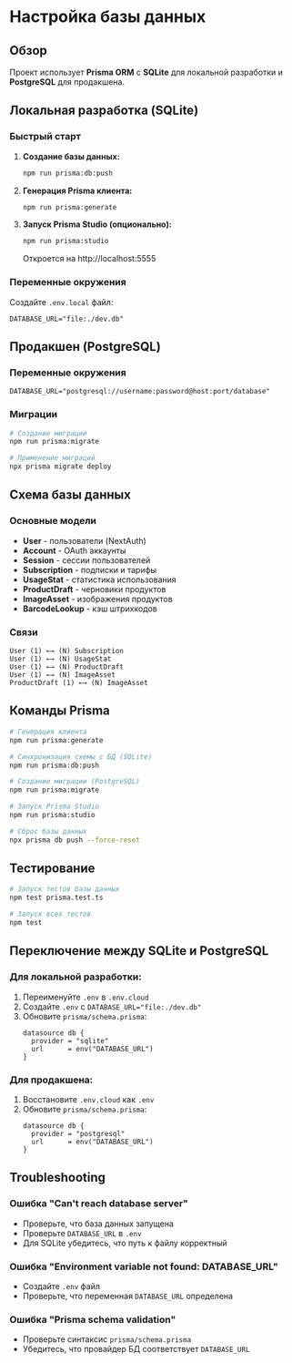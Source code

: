 # Настройка базы данных

## Обзор

Проект использует **Prisma ORM** с **SQLite** для локальной разработки и **PostgreSQL** для продакшена.

## Локальная разработка (SQLite)

### Быстрый старт

1. **Создание базы данных:**
   ```bash
   npm run prisma:db:push
   ```

2. **Генерация Prisma клиента:**
   ```bash
   npm run prisma:generate
   ```

3. **Запуск Prisma Studio (опционально):**
   ```bash
   npm run prisma:studio
   ```
   Откроется на http://localhost:5555

### Переменные окружения

Создайте `.env.local` файл:
```env
DATABASE_URL="file:./dev.db"
```

## Продакшен (PostgreSQL)

### Переменные окружения

```env
DATABASE_URL="postgresql://username:password@host:port/database"
```

### Миграции

```bash
# Создание миграции
npm run prisma:migrate

# Применение миграций
npx prisma migrate deploy
```

## Схема базы данных

### Основные модели

- **User** - пользователи (NextAuth)
- **Account** - OAuth аккаунты
- **Session** - сессии пользователей
- **Subscription** - подписки и тарифы
- **UsageStat** - статистика использования
- **ProductDraft** - черновики продуктов
- **ImageAsset** - изображения продуктов
- **BarcodeLookup** - кэш штрихкодов

### Связи

```
User (1) ←→ (N) Subscription
User (1) ←→ (N) UsageStat
User (1) ←→ (N) ProductDraft
User (1) ←→ (N) ImageAsset
ProductDraft (1) ←→ (N) ImageAsset
```

## Команды Prisma

```bash
# Генерация клиента
npm run prisma:generate

# Синхронизация схемы с БД (SQLite)
npm run prisma:db:push

# Создание миграции (PostgreSQL)
npm run prisma:migrate

# Запуск Prisma Studio
npm run prisma:studio

# Сброс базы данных
npx prisma db push --force-reset
```

## Тестирование

```bash
# Запуск тестов базы данных
npm test prisma.test.ts

# Запуск всех тестов
npm test
```

## Переключение между SQLite и PostgreSQL

### Для локальной разработки:
1. Переименуйте `.env` в `.env.cloud`
2. Создайте `.env` с `DATABASE_URL="file:./dev.db"`
3. Обновите `prisma/schema.prisma`:
   ```prisma
   datasource db {
     provider = "sqlite"
     url      = env("DATABASE_URL")
   }
   ```

### Для продакшена:
1. Восстановите `.env.cloud` как `.env`
2. Обновите `prisma/schema.prisma`:
   ```prisma
   datasource db {
     provider = "postgresql"
     url      = env("DATABASE_URL")
   }
   ```

## Troubleshooting

### Ошибка "Can't reach database server"
- Проверьте, что база данных запущена
- Проверьте `DATABASE_URL` в `.env`
- Для SQLite убедитесь, что путь к файлу корректный

### Ошибка "Environment variable not found: DATABASE_URL"
- Создайте `.env` файл
- Проверьте, что переменная `DATABASE_URL` определена

### Ошибка "Prisma schema validation"
- Проверьте синтаксис `prisma/schema.prisma`
- Убедитесь, что провайдер БД соответствует `DATABASE_URL`
